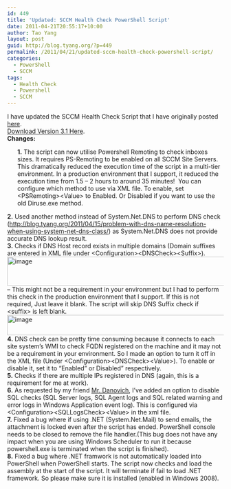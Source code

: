 ```yaml
---
id: 449
title: 'Updated: SCCM Health Check PowerShell Script'
date: 2011-04-21T20:55:17+10:00
author: Tao Yang
layout: post
guid: http://blog.tyang.org/?p=449
permalink: /2011/04/21/updated-sccm-health-check-powershell-script/
categories:
  - PowerShell
  - SCCM
tags:
  - Health Check
  - Powershell
  - SCCM
---
```

<div>I have updated the SCCM Health Check Script that I have originally posted <a href="http://blog.tyang.org/2011/03/30/powershell-script-sccm-health-check/">here</a>.</div>
<div>
<div><a href="http://blog.tyang.org/wp-content/uploads/2011/04/SCCM-Health-Check-v3.1.zip">Download Version 3.1 Here</a>.</div>
<div>
<div><strong>Changes:</strong></div>
<ul><strong>1.</strong> The script can now utilise Powershell Remoting to check inboxes sizes. It requires PS-Remoting to be enabled on all SCCM Site Servers. This dramatically reduced the execution time of the script in a multi-tier environment. In a production environment that I support, it reduced the execution time from 1.5 – 2 hours to around 35 minutes!  You can configure which method to use via XML file. To enable, set &lt;PSRemoting&gt;&lt;Value&gt; to Enabled. Or Disabled if you want to use the old Diruse.exe method.</ul>
</div>
<div><strong>2.</strong> Used another method instead of System.Net.DNS to perform DNS check (<a href="http://blog.tyang.org/2011/04/15/problem-with-dns-name-resolution-when-using-system-net-dns-class/">http://blog.tyang.org/2011/04/15/problem-with-dns-name-resolution-when-using-system-net-dns-class/</a>) as System.Net.DNS does not provide accurate DNS lookup result.</div>
<div><strong>3.</strong> Checks if DNS Host record exists in multiple domains (Domain suffixes are entered in XML file under &lt;Configuration&gt;&lt;DNSCheck&gt;&lt;Suffix&gt;).</div>
<div><a href="http://blog.tyang.org/wp-content/uploads/2011/04/image.png"><img style="background-image: none; padding-left: 0px; padding-right: 0px; display: inline; padding-top: 0px; border: 0px;" title="image" src="http://blog.tyang.org/wp-content/uploads/2011/04/image_thumb.png" border="0" alt="image" width="545" height="67" /></a></div>
<div>– This might not be a requirement in your environment but I had to perform this check in the production environment that I support. If this is not required, Just leave it blank. The script will skip DNS Suffix check if &lt;suffix&gt; is left blank.</div>
<div><a href="http://blog.tyang.org/wp-content/uploads/2011/04/image1.png"><img style="background-image: none; padding-left: 0px; padding-right: 0px; display: inline; padding-top: 0px; border: 0px;" title="image" src="http://blog.tyang.org/wp-content/uploads/2011/04/image_thumb1.png" border="0" alt="image" width="545" height="47" /></a></div>
<div><strong>4.</strong> DNS check can be pretty time consuming because it connects to each site system’s WMI to check FQDN registered on the machine and it may not be a requirement in your environment. So I made an option to turn it off in the XML file (Under &lt;Configuration&gt;&lt;DNSCheck&gt;&lt;Value&gt;). To enable or disable it, set it to “Enabled” or Disabled” respectively.</div>
<div><strong>5.</strong> Checks if there are multiple IPs registered in DNS (again, this is a requirement for me at work).</div>
<div><strong>6.</strong> As requested by my friend <a href="http://blog.danovich.com.au/">Mr. Danovich</a>, I’ve added an option to disable SQL checks (SQL Server logs, SQL Agent logs and SQL related warning and error logs in Windows Application event log). This is configured via &lt;Configuration&gt;&lt;SQLLogsCheck&gt;&lt;Value&gt; in the xml file.</div>
<div><strong>7.</strong> Fixed a bug where if using .NET (System.Net.Mail) to send emails, the attachment is locked even after the script has ended. PowerShell console needs to be closed to remove the file handler.(This bug does not have any impact when you are using Windows Scheduler to run it because powershell.exe is terminated when the script is finished).</div>
<div><strong>8.</strong> Fixed a bug where .NET framwork is not automatically loaded into PowerShell when PowerShell starts. The script now checks and load the assembly at the start of the script. It will terminate if fail to load .NET framework. So please make sure it is installed (enabled in Windows 2008).</div>
</div>